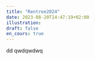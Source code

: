 ```yaml
---
title: "Rentree2024"
date: 2023-08-20T14:47:19+02:00
illustration: 
draft: false
en_cours: true
---
```


dd
qwdqwdwq